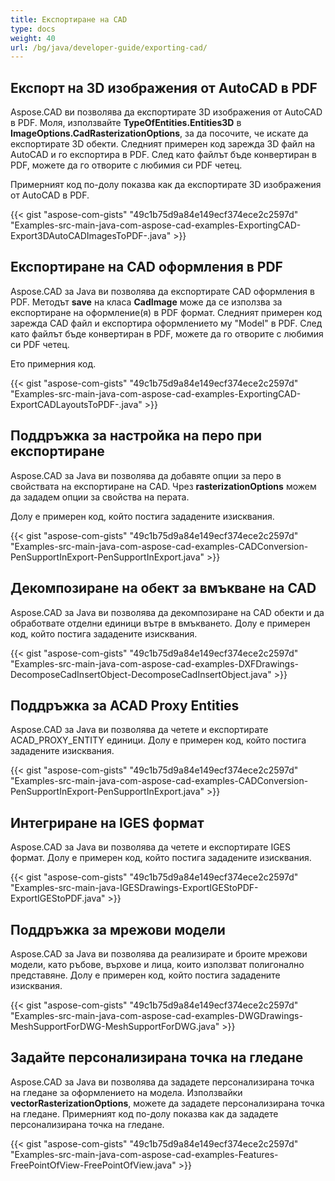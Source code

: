 ```yaml
---
title: Експортиране на CAD
type: docs
weight: 40
url: /bg/java/developer-guide/exporting-cad/
---
```


## **Експорт на 3D изображения от AutoCAD в PDF**
Aspose.CAD ви позволява да експортирате 3D изображения от AutoCAD в PDF. Моля, използвайте **TypeOfEntities.Entities3D** в **ImageOptions.CadRasterizationOptions**, за да посочите, че искате да експортирате 3D обекти. 
Следният примерен код зарежда 3D файл на AutoCAD и го експортира в PDF. След като файлът бъде конвертиран в PDF, можете да го отворите с любимия си PDF четец.

Примерният код по-долу показва как да експортирате 3D изображения от AutoCAD в PDF.

{{< gist "aspose-com-gists" "49c1b75d9a84e149ecf374ece2c2597d" "Examples-src-main-java-com-aspose-cad-examples-ExportingCAD-Export3DAutoCADImagesToPDF-.java" >}}


## **Експортиране на CAD оформления в PDF**
Aspose.CAD за Java ви позволява да експортирате CAD оформления в PDF. Методът **save** на класа **CadImage** може да се използва за експортиране на оформление(я) в PDF формат. 
Следният примерен код зарежда CAD файл и експортира оформлението му "Model" в PDF. След като файлът бъде конвертиран в PDF, можете да го отворите с любимия си PDF четец.

Ето примерния код.

{{< gist "aspose-com-gists" "49c1b75d9a84e149ecf374ece2c2597d" "Examples-src-main-java-com-aspose-cad-examples-ExportingCAD-ExportCADLayoutsToPDF-.java" >}}

## **Поддръжка за настройка на перо при експортиране**
Aspose.CAD за Java ви позволява да добавяте опции за перо в свойствата на експортиране на CAD. Чрез **rasterizationOptions** можем да зададем опции за свойства на перата.

Долу е примерен код, който постига зададените изисквания.

{{< gist "aspose-com-gists" "49c1b75d9a84e149ecf374ece2c2597d" "Examples-src-main-java-com-aspose-cad-examples-CADConversion-PenSupportInExport-PenSupportInExport.java" >}}

## **Декомпозиране на обект за вмъкване на CAD**
Aspose.CAD за Java ви позволява да декомпозиране на CAD обекти и да обработвате отделни единици вътре в вмъкването. Долу е примерен код, който постига зададените изисквания.

{{< gist "aspose-com-gists" "49c1b75d9a84e149ecf374ece2c2597d" "Examples-src-main-java-com-aspose-cad-examples-DXFDrawings-DecomposeCadInsertObject-DecomposeCadInsertObject.java" >}}

## **Поддръжка за ACAD Proxy Entities**
Aspose.CAD за Java ви позволява да четете и експортирате ACAD_PROXY_ENTITY единици. Долу е примерен код, който постига зададените изисквания.

{{< gist "aspose-com-gists" "49c1b75d9a84e149ecf374ece2c2597d" "Examples-src-main-java-com-aspose-cad-examples-CADConversion-PenSupportInExport-PenSupportInExport.java" >}}

## **Интегриране на IGES формат**
Aspose.CAD за Java ви позволява да четете и експортирате IGES формат. Долу е примерен код, който постига зададените изисквания.

{{< gist "aspose-com-gists" "49c1b75d9a84e149ecf374ece2c2597d" "Examples-src-main-java-IGESDrawings-ExportIGEStoPDF-ExportIGEStoPDF.java" >}}

## **Поддръжка за мрежови модели**
Aspose.CAD за Java ви позволява да реализирате и броите мрежови модели, като ръбове, върхове и лица, които използват полигонално представяне. Долу е примерен код, който постига зададените изисквания.

{{< gist "aspose-com-gists" "49c1b75d9a84e149ecf374ece2c2597d" "Examples-src-main-java-com-aspose-cad-examples-DWGDrawings-MeshSupportForDWG-MeshSupportForDWG.java" >}}

## **Задайте персонализирана точка на гледане**
Aspose.CAD за Java ви позволява да зададете персонализирана точка на гледане за оформлението на модела. Използвайки **vectorRasterizationOptions**, можете да зададете персонализирана точка на гледане. Примерният код по-долу показва как да зададете персонализирана точка на гледане.

{{< gist "aspose-com-gists" "49c1b75d9a84e149ecf374ece2c2597d" "Examples-src-main-java-com-aspose-cad-examples-Features-FreePointOfView-FreePointOfView.java" >}}
